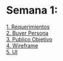 # Semana 1:

<a href="documentos/1.-Requerimientos.pdf">1. Requerimientos</a>
<br>
<a href="documentos/2.-BuyerPersona.pdf">2. Buyer Persona</a>
<br>
<a href="documentos/3.-PublicoObjetivo.pdf">3. Publico Objetivo</a>
<br>
<a href="documentos/4.-Wireframe.jpg">4. Wireframe</a>
<br>
<a href="documentos/5.-UI.jpg">5. UI</a>
